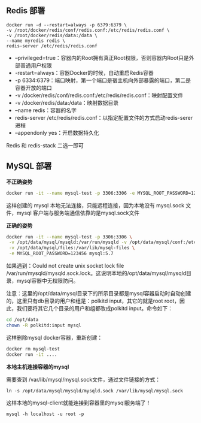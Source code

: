 

## Redis 部署



```
docker run -d --restart=always -p 6379:6379 \
-v /root/docker/redis/conf/redis.conf:/etc/redis/redis.conf \
-v /root/docker/redis/data:/data \
--name myredis redis \
redis-server /etc/redis/redis.conf

```



* –privileged=true：容器内的Root拥有真正Root权限，否则容器内Root只是外部普通用户权限
* -restart=always：容器Docker的时候，自动重启Redis容器
* -p 6334:6379：端口映射，第一个端口是宿主机向外部暴露的端口，第二是容器开放的端口
* -v /docker/redis/conf/redis.conf:/etc/redis/redis.conf：映射配置文件
* -v /docker/redis/data:/data：映射数据目录
* –name redis：容器的名字
* redis-server /etc/redis/redis.conf：以指定配置文件的方式启动redis-serer进程
* –appendonly yes：开启数据持久化







Redis 和 redis-stack 二选一即可





## MySQL 部署

**不正确姿势**

```sh
docker run -it --name mysql-test -p 3306:3306 -e MYSQL_ROOT_PASSWORD=123456 mysql:5.7

```

这样创建的 mysql 本地无法连接，只能远程连接，因为本地没有 mysql.sock 文件，mysql 客户端与服务端通信依靠的是mysql.sock文件



**正确的姿势**

```sh
docker run -it --name mysql-test -p 3306:3306 \
 -v /opt/data/mysql/mysqld:/var/run/mysqld -v /opt/data/mysql/conf:/etc/mysql/conf.d \
 -v /opt/data/mysql/files:/var/lib/mysql-files \
 -e MYSQL_ROOT_PASSWORD=123456 mysql:5.7

```

如果遇到：Could not create unix socket lock file /var/run/mysqld/mysqld.sock.lock。这说明本地的/opt/data/mysql/mysqld目录，mysql容器中无权限防问。

注意：这里的/opt/data/mysql目录下的所示目录都是mysql容器启动时自动创建的，这里只有db目录的用户和组是：polkitd input，其它的就是root root，因此，我们要将其它几个目录的用户和组都改成polkitd input。命令如下：

```sh
cd /opt/data
chown -R polkitd:input mysql

```

这样删除mysql docker容器，重新创建：

```sh
docker rm mysql-test
docker run -it ....

```

**本地主机连接容器的mysql**

需要查到 /var/lib/mysql/mysql.sock文件，通过文件链接的方式：

`ln -s /opt/data/mysql/mysqld/mysqld.sock /var/lib/mysql/mysql.sock`

这样本地的mysql-client就能连接到容器里的mysql服务端了！

`mysql -h localhost -u root -p`








